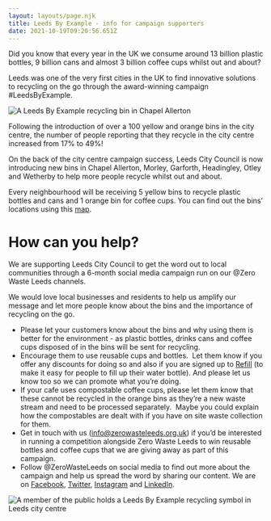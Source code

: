 ```yaml
---
layout: layouts/page.njk
title: Leeds By Example - info for campaign supporters
date: 2021-10-19T09:20:56.651Z
---
```

Did you know that every year in the UK we consume around 13 billion plastic bottles, 9 billion cans and almost 3 billion coffee cups whilst out and about?

Leeds was one of the very first cities in the UK to find innovative solutions to recycling on the go through the award-winning campaign #LeedsByExample. 

![A Leeds By Example recycling bin in Chapel Allerton](/uploads/screenshot-74-.png)

Following the introduction of over a 100 yellow and orange bins in the city centre, the number of people reporting that they recycle in the city centre increased from 17% to 49%!

On the back of the city centre campaign success, Leeds City Council is now introducing new bins in Chapel Allerton, Morley, Garforth, Headingley, Otley and Wetherby to help more people recycle whilst out and about. 

Every neighbourhood will be receiving 5 yellow bins to recycle plastic bottles and cans and 1 orange bin for coffee cups. You can find out the bins’ locations using this [map](https://leedscc.maps.arcgis.com/apps/webappviewer/index.html?id=92e33c0076c64d5895b2a4869ea6468a&fbclid=IwAR14_0WSOq1fVy1nuSXpybpTg688g0COn2fXgJ3GZYRps_--3gW-VdBwe1w). 

# How can you help? 

We are supporting Leeds City Council to get the word out to local communities through a 6-month social media campaign run on our @Zero Waste Leeds channels. 

We would love local businesses and residents to help us amplify our message and let more people know about the bins and the importance of recycling on the go. 

* Please let your customers know about the bins and why using them is better for the environment - as plastic bottles, drinks cans and coffee cups disposed of in the bins will be sent for recycling.  
* Encourage them to use reusable cups and bottles.  Let them know if you offer any discounts for doing so and also if you are signed up to [Refill](https://www.refill.org.uk/) (to make it easy for people to fill up their water bottle).  And please let us know too so we can promote what you’re doing. 
* If your cafe uses compostable coffee cups, please let them know that these cannot be recycled in the orange bins as they’re a new waste stream and need to be processed separately.  Maybe you could explain how the compostables are dealt with if you have on site waste collection for them. 
* Get in touch with us ([info@zerowasteleeds.org.uk](mailto:info@zerowasteleeds.org.uk)) if you’d be interested in running a competition alongside Zero Waste Leeds to win reusable bottles and coffee cups that we are giving away as part of this campaign. 
* Follow @ZeroWasteLeeds on social media to find out more about the campaign and help us spread the word by sharing our content. We are on [Facebook](https://www.facebook.com/zerowasteleeds), [Twitter](https://twitter.com/ZeroWasteLeeds), [Instagram](https://www.instagram.com/zerowasteleeds/?hl=en) and [LinkedIn](https://www.linkedin.com/company/zero-waste-leeds/?viewAsMember=true).  

![A member of the public holds a Leeds By Example recycling symbol in Leeds city centre](/uploads/screenshot-76-.png)